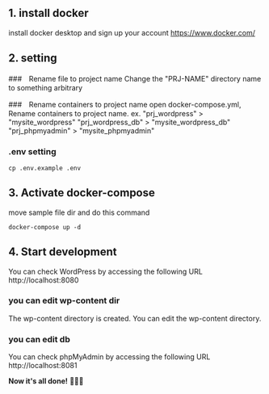 ## 1. install docker
install docker desktop and sign up your account
https://www.docker.com/

## 2. setting

###　Rename file to project name
Change the "PRJ-NAME" directory name to something arbitrary

###　Rename containers to project name
open docker-compose.yml,
Rename containers to project name.
ex. 
"prj_wordpress" >  "mysite_wordpress"
"prj_wordpress_db" >  "mysite_wordpress_db"
"prj_phpmyadmin" >  "mysite_phpmyadmin"

### .env setting

```
cp .env.example .env
```

## 3. Activate docker-compose
move sample file dir and do this command

```
docker-compose up -d
```

## 4. Start development
You can check WordPress by accessing the following URL
http://localhost:8080

### you can edit wp-content dir
The wp-content directory is created.
You can edit the wp-content directory.

### you can edit db
You can check phpMyAdmin by accessing the following URL
http://localhost:8081


**Now it's all done!** :tada::tada::tada: